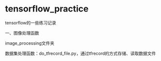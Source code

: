 # tensorflow_practice
tensorflow的一些练习记录

一、图像处理函数

image_processing文件夹

数据集处理函数：do_tfrecord_file.py，通过tfrecord的方式存储、读取数据文件
